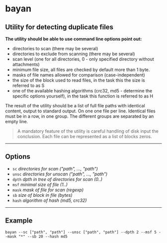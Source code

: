 # bayan

## Utility for detecting duplicate files

**The utility should be able to use command line options point out:**

* directories to scan (there may be several)
* directories to exclude from scanning (there may be several)
* scan level (one for all directories, 0 - only specified directory without attachments)
* minimum file size, all files are checked by default more than 1 byte.
* masks of file names allowed for comparison (case-independent)
* the size of the block used to read files, in the task this the size is referred to as S
* one of the available hashing algorithms (crc32, md5 - determine the specific options yourself), in the task this function is referred to as H

The result of the utility should be a list of full file paths with identical content, output to standard output. On one one file per line. Identical files must be in a row, in one group. The different groups are separated by an empty line.

> A mandatory feature of the utility is careful handling of disk input the conclusion. Each file can be represented as a list of blocks zeros.
___

## Options

* `sc`   *directories for scan (\"path\", ..., \"path\")*
* `unsc` *directories for unscan (\"path\", ..., \"path\")*
* `dpth` *dpth in tree of directories for scan (0..)*
* `msf`  *minimal size of file (1..)*
* `mask` *mask of file for scan (regexp)*
* `sb`   *size of block in file (bytes)*
* `hash` *algorithm of hash (md5, crc32)*

___

## Example

```shell
bayan --sc ["path", "path"] --unsc ["path", "path"] --dpth 2 --msf 5 --mask "*" --sb 20 --hash md5
```
